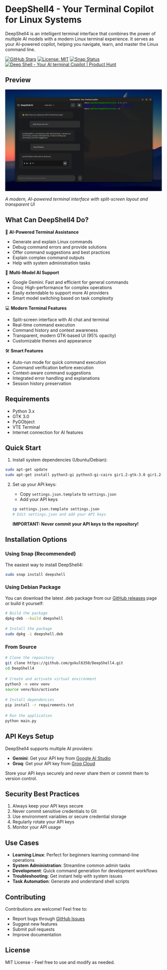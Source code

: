 # DeepShell4 - Your Terminal Copilot for Linux Systems

DeepShell4 is an intelligent terminal interface that combines the power of multiple AI models with a modern Linux terminal experience. It serves as your AI-powered copilot, helping you navigate, learn, and master the Linux command line.

[![GitHub Stars](https://img.shields.io/github/stars/gokul6350/DeepShell4?style=social)](https://github.com/gokul6350/DeepShell4)
[![License: MIT](https://img.shields.io/badge/License-MIT-yellow.svg)](https://opensource.org/licenses/MIT)
[![Snap Status](https://build.snapcraft.io/badge/gokul6350/DeepShell4.svg)](https://build.snapcraft.io/user/gokul6350/DeepShell4)
<a href="https://www.producthunt.com/products/deep-shell?embed=true&utm_source=badge-featured&utm_medium=badge&utm_source=badge-deep&#0045;shell" target="_blank"><img src="https://api.producthunt.com/widgets/embed-image/v1/featured.svg?post_id=974723&theme=light&t=1749194143240" alt="Deep&#0032;Shell&#0032; - Your&#0032;AI&#0032;terminal&#0032;Copilot | Product Hunt" style="width: 250px; height: 54px;" width="250" height="54" /></a>

## Preview 

![DeepShell4 Interface](preview/preview1.png)

*A modern, AI-powered terminal interface with split-screen layout and transparent UI*

## What Can DeepShell4 Do?

🤖 **AI-Powered Terminal Assistance**
- Generate and explain Linux commands
- Debug command errors and provide solutions
- Offer command suggestions and best practices
- Explain complex command outputs
- Help with system administration tasks

🎯 **Multi-Model AI Support**
- Google Gemini: Fast and efficient for general commands
- Groq: High-performance for complex operations
- Easily extendable to support more AI providers
- Smart model switching based on task complexity

💻 **Modern Terminal Features**
- Split-screen interface with AI chat and terminal
- Real-time command execution
- Command history and context awareness
- Transparent, modern GTK-based UI (95% opacity)
- Customizable themes and appearance

🛠️ **Smart Features**
- Auto-run mode for quick command execution
- Command verification before execution
- Context-aware command suggestions
- Integrated error handling and explanations
- Session history preservation

## Requirements

- Python 3.x
- GTK 3.0
- PyGObject
- VTE Terminal
- Internet connection for AI features

## Quick Start

1. Install system dependencies (Ubuntu/Debian):
```bash
sudo apt-get update
sudo apt-get install python3-gi python3-gi-cairo gir1.2-gtk-3.0 gir1.2-vte-2.91
```

2. Set up your API keys:
   - Copy `settings.json.template` to `settings.json`
   - Add your API keys
   ```bash
   cp settings.json.template settings.json
   # Edit settings.json and add your API keys
   ```

   **IMPORTANT: Never commit your API keys to the repository!**

## Installation Options

### Using Snap (Recommended)
The easiest way to install DeepShell4:
```bash
sudo snap install deepshell
```

### Using Debian Package
You can download the latest .deb package from our [GitHub releases](https://github.com/gokul6350/DeepShell4/releases) page or build it yourself:

```bash
# Build the package
dpkg-deb --build deepshell

# Install the package
sudo dpkg -i deepshell.deb
```

### From Source
```bash
# Clone the repository
git clone https://github.com/gokul6350/DeepShell4.git
cd DeepShell4

# Create and activate virtual environment
python3 -m venv venv
source venv/bin/activate

# Install dependencies
pip install -r requirements.txt

# Run the application
python main.py
```

## API Keys Setup

DeepShell4 supports multiple AI providers:
- **Gemini**: Get your API key from [Google AI Studio](https://makersuite.google.com/app/apikey)
- **Groq**: Get your API key from [Groq Cloud](https://console.groq.com/)

Store your API keys securely and never share them or commit them to version control.

## Security Best Practices

1. Always keep your API keys secure
2. Never commit sensitive credentials to Git
3. Use environment variables or secure credential storage
4. Regularly rotate your API keys
5. Monitor your API usage

## Use Cases

- **Learning Linux**: Perfect for beginners learning command-line operations
- **System Administration**: Streamline common admin tasks
- **Development**: Quick command generation for development workflows
- **Troubleshooting**: Get instant help with system issues
- **Task Automation**: Generate and understand shell scripts

## Contributing

Contributions are welcome! Feel free to:
- Report bugs through [GitHub Issues](https://github.com/gokul6350/DeepShell4/issues)
- Suggest new features
- Submit pull requests
- Improve documentation

## License

MIT License - Feel free to use and modify as needed. 
